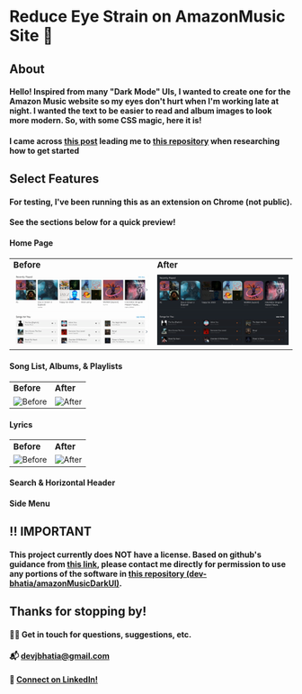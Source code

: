 # __Reduce Eye Strain on AmazonMusic Site :musical_note:__

## __About__
#### Hello! Inspired from many "Dark Mode" UIs, I wanted to create one for the Amazon Music website so my eyes don't hurt when I'm working late at night. I wanted the text to be easier to read and album images to look more modern. So, with some CSS magic, here it is!

#### I came across [this post](https://blog.lateral.io/2016/04/create-chrome-extension-modify-websites-html-css/) leading me to [this repository](https://github.com/lateral/chrome-extension-blogpost) when researching how to get started

## __Select Features__
#### For testing, I've been running this as an extension on Chrome (not public).   
#### See the sections below for a quick preview!

#### __Home Page__
<table border="0">
 <tr>
    <td><b style="font-size:15px">Before</b></td>
    <td><b style="font-size:15px">After</b></td>
 </tr>
 <tr>
    <td><img src="repo_images/Home_Before.gif" alt="Before"></td>
    <td><img src="repo_images/Home_After.gif" alt="After"></td>
 </tr>
</table>

#### __Song List, Albums, & Playlists__
<table border="0">
 <tr>
    <td><b style="font-size:15px">Before</b></td>
    <td><b style="font-size:15px">After</b></td>
 </tr>
 <tr>
    <td><img src="repo_images/.gif" alt="Before"></td>
    <td><img src="repo_images/.gif" alt="After"></td>
 </tr>
</table>

#### __Lyrics__
<table border="0">
 <tr>
    <td><b style="font-size:15px">Before</b></td>
    <td><b style="font-size:15px">After</b></td>
 </tr>
 <tr>
    <td><img src="repo_images/Lyrics_Before.gif" alt="Before"></td>
    <td><img src="repo_images/Lyrics_After.gif" alt="After"></td>
 </tr>
</table>

#### __Search & Horizontal Header__

#### __Side Menu__

## __:bangbang: IMPORTANT__
#### This project currently does NOT have a license. Based on github's guidance from [this link](https://choosealicense.com/no-permission/), please contact me directly for permission to use any portions of the software in [this repository (dev-bhatia/amazonMusicDarkUI)](https://github.com/dev-bhatia/amazonMusicDarkUI).

## __Thanks for stopping by!__
####  :man_astronaut: Get in touch for questions, suggestions, etc.  
#### :mailbox_with_mail: [devjbhatia@gmail.com](devjbhatia@gmail.com)
#### :handshake: [Connect on LinkedIn!](https://www.linkedin.com/in/dev-bhatia/)
